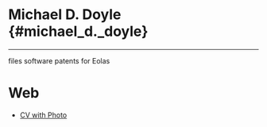 # Michael D. Doyle {#michael_d._doyle}

------------------------------------------------------------------------

files software patents for Eolas

# Web

-   [CV with
    Photo](http://www.iomas.com/ec/htdocs/peopleMD.htm "wikilink")
